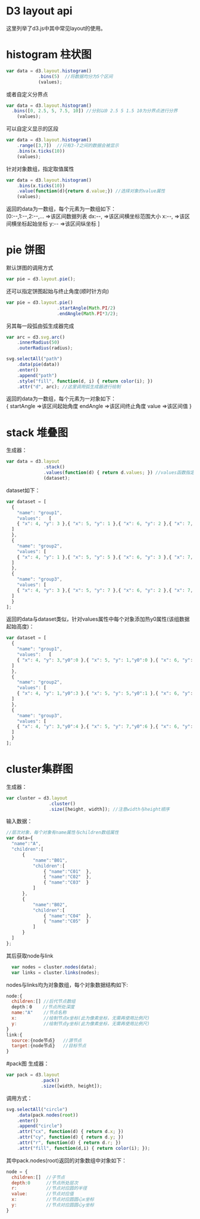 # D3 layout api
这里列举了d3.js中其中常见layout的使用。
# histogram 柱状图
```js
var data = d3.layout.histogram()
  			.bins(5)  //将数据均分为5个区间
   			(values);
```
或者自定义分界点
```js
var data = d3.layout.histogram()
  .bins([0, 2.5, 5, 7.5, 10]) //分别以0 2.5 5 1.5 10为分界点进行分界
    (values);
```
可以自定义显示的区段
```js
var data = d3.layout.histogram()
	.range([3,7])  //只有3-7之间的数据会被显示
    .bins(x.ticks(10))
    (values);
```
针对对象数组，指定取值属性
```js
var data = d3.layout.histogram()
    .bins(x.ticks(10))
    .value(function(d){return d.value;}) //选择对象的value属性
    (values);
```
返回的data为一数组，每个元素为一数组如下：<br/>
		[0:--,1:--,2:--,... =>该区间数据列表
		dx:--,              =>该区间横坐标范围大小
		x:--,               =>该区间横坐标起始坐标
		y:--                =>该区间纵坐标
		]

# pie 饼图
默认饼图的调用方式
```js
var pie = d3.layout.pie();

```
还可以指定饼图起始与终止角度(顺时针方向)
```js
var pie = d3.layout.pie()
                   .startAngle(Math.PI/2)
                   .endAngle(Math.PI*3/2);
```
另其每一段弧由弧生成器完成
```js
var arc = d3.svg.arc()
    .innerRadius(50)
    .outerRadius(radius);

svg.selectAll("path")
    .data(pie(data))
  	.enter()
  	.append("path")
    .style("fill", function(d, i) { return color(i); })
    .attr("d", arc); //这里调用弧生成器进行绘制
```
返回的data为一数组，每个元素为一对象如下：<br/>
		{ startAngle =>该区间起始角度
		  endAngle   =>该区间终止角度
		  value      =>该区间值
		}

# stack 堆叠图
生成器：
```js
var data = d3.layout
              .stack()
              .values(function(d) { return d.values; }) //values函数指定取值属性
              (dataset);
```
dataset如下：
```js
var dataset = [
  {
    "name": "group1",
    "values":   [
    { "x": 4, "y": 3 },{ "x": 5, "y": 1 },{ "x": 6, "y": 2 },{ "x": 7, "y": 2 }
  ]
  },
  {  
    "name": "group2",
    "values": [
    { "x": 4, "y": 1 },{ "x": 5, "y": 5 },{ "x": 6, "y": 3 },{ "x": 7, "y": 2 }
  ]
  },
  {  
    "name": "group3",
    "values": [
    { "x": 4, "y": 3 },{ "x": 5, "y": 7 },{ "x": 6, "y": 2 },{ "x": 7, "y": 6 }
  ]
  }
];
```
返回的data与dataset类似，针对values属性中每个对象添加热y0属性(该组数据起始高度)：<br/>
```js
var dataset = [
  {
    "name": "group1",
    "values":   [
    { "x": 4, "y": 3,"y0":0 },{ "x": 5, "y": 1,"y0":0 },{ "x": 6, "y": 2,"y0":0 },{ "x": 7, "y": 2,"y0":0 }
  ]
  },
  {  
    "name": "group2",
    "values": [
    { "x": 4, "y": 1,"y0":3 },{ "x": 5, "y": 5,"y0":1 },{ "x": 6, "y": 3,"y0":2 },{ "x": 7, "y": 2,"y0":2 }
  ]
  },
  {  
    "name": "group3",
    "values": [
    { "x": 4, "y": 3,"y0":4 },{ "x": 5, "y": 7,"y0":6 },{ "x": 6, "y": 2,"y0":5 },{ "x": 7, "y": 6,"y0":4 }
  ]
  }
];
```
# cluster集群图
生成器：
```js
var cluster = d3.layout
                .cluster()
                .size([height, width]); //注意width与height顺序
```
输入数据：
```js
//层次对象，每个对象有name属性与children数组属性
var data={
  "name":"A",
  "children":[
      {
          "name":"B01",
          "children":[
              { "name":"C01"  },
              { "name":"C02"  },
              { "name":"C03"  }
          ]
      },
      {
          "name":"B02",
          "children":[
              { "name":"C04"  },
              { "name":"C05"  }
          ]
      }
  ]
};
```
其后获取node与link
```js
  var nodes = cluster.nodes(data);
  var links = cluster.links(nodes);
```
nodes与links均为对象数组，每个对象数据结构如下:
```js
node:{
  children:[] //后代节点数组
  depth：0    //节点所处深度
  name:"A"    //节点名称
  x:          //绘制节点x坐标(此为像素坐标，无需再使用比例尺)
  y:          //绘制节点y坐标(此为像素坐标，无需再使用比例尺)
}
link:{
  source:{node节点}   //源节点
  target:{node节点}   //目标节点
}
```
#pack图
生成器：
```js
var pack = d3.layout
             .pack()
             .size([width, height]);
```
调用方式：
```js
svg.selectAll("circle")
    .data(pack.nodes(root))
    .enter()
    .append("circle")
    .attr("cx", function(d) { return d.x; })
    .attr("cy", function(d) { return d.y; })
    .attr("r", function(d) { return d.r; })
    .attr("fill", function(d,i) { return color(i); });
```
其中pack.nodes(root)返回的对象数组中对象如下：
```js
node = {
  children:[]  //子节点
  depth:0      //节点所处层次
  r:           //节点对应圆的半径
  value:       //节点对应值
  x:           //节点对应圆圆心x坐标
  y:           //节点对应圆圆心y坐标
}
```
